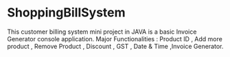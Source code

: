 # ShoppingBillSystem
This customer billing system mini project in JAVA is a basic Invoice Generator console application. Major Functionalities : Product ID , Add more product , Remove Product , Discount , GST , Date & Time ,Invoice Generator.

